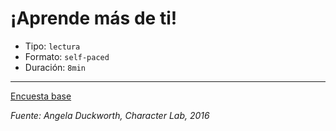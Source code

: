 # ¡Aprende más de ti!

* Tipo: `lectura`
* Formato: `self-paced`
* Duración: `8min`

***

[Encuesta base](https://laboratoria.typeform.com/to/dsWoR0?uid=xxxxx&email=xxxxx&name=xxxxx&cohortid=xxxxx&courseid=xxxxx&unitid=xxxxx&partid=xxxxx)

*Fuente: Angela Duckworth, Character Lab, 2016*
